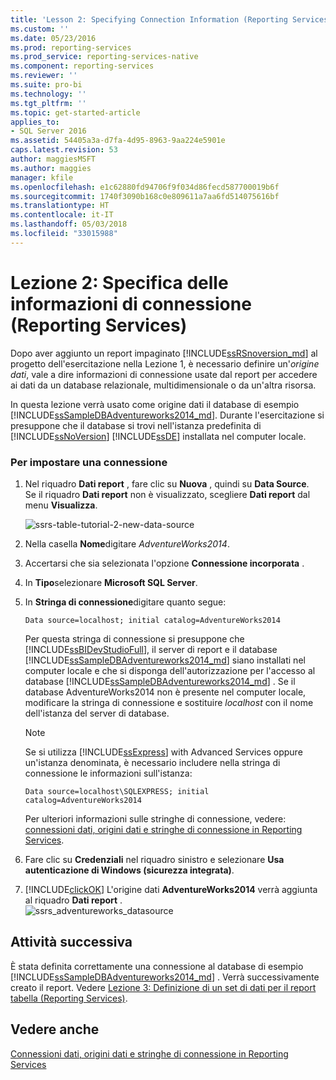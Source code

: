 ```yaml
---
title: 'Lesson 2: Specifying Connection Information (Reporting Services) (Lezione 2: Specifica delle informazioni di connessione (Reporting Services)) | Microsoft Docs'
ms.custom: ''
ms.date: 05/23/2016
ms.prod: reporting-services
ms.prod_service: reporting-services-native
ms.component: reporting-services
ms.reviewer: ''
ms.suite: pro-bi
ms.technology: ''
ms.tgt_pltfrm: ''
ms.topic: get-started-article
applies_to:
- SQL Server 2016
ms.assetid: 54405a3a-d7fa-4d95-8963-9aa224e5901e
caps.latest.revision: 53
author: maggiesMSFT
ms.author: maggies
manager: kfile
ms.openlocfilehash: e1c62880fd94706f9f034d86fecd587700019b6f
ms.sourcegitcommit: 1740f3090b168c0e809611a7aa6fd514075616bf
ms.translationtype: HT
ms.contentlocale: it-IT
ms.lasthandoff: 05/03/2018
ms.locfileid: "33015988"
---
```

# <a name="lesson-2-specifying-connection-information-reporting-services"></a>Lezione 2: Specifica delle informazioni di connessione (Reporting Services)
Dopo aver aggiunto un report impaginato [!INCLUDE[ssRSnoversion_md](../includes/ssrsnoversion-md.md)] al progetto dell'esercitazione nella Lezione 1, è necessario definire un'*origine dati*, vale a dire informazioni di connessione usate dal report per accedere ai dati da un database relazionale, multidimensionale o da un'altra risorsa.  
  
In questa lezione verrà usato come origine dati il database di esempio [!INCLUDE[ssSampleDBAdventureworks2014_md](../includes/sssampledbadventureworks2014-md.md)]. Durante l'esercitazione si presuppone che il database si trovi nell'istanza predefinita di [!INCLUDE[ssNoVersion](../includes/ssnoversion-md.md)] [!INCLUDE[ssDE](../includes/ssde-md.md)] installata nel computer locale.  
  
### <a name="to-set-up-a-connection"></a>Per impostare una connessione  
  
1.  Nel riquadro **Dati report** , fare clic su **Nuova** , quindi su **Data Source**.  
Se il riquadro **Dati report** non è visualizzato, scegliere **Dati report** dal menu **Visualizza**.  

    ![ssrs-table-tutorial-2-new-data-source](../reporting-services/media/ssrs-table-tutorial-2-new-data-source.png)
  
   2.  Nella casella **Nome**digitare *AdventureWorks2014*.  
  
3.  Accertarsi che sia selezionata l'opzione **Connessione incorporata** .  
  
4.  In **Tipo**selezionare **Microsoft SQL Server**.  
  
5.  In **Stringa di connessione**digitare quanto segue:  
  
    ```  
    Data source=localhost; initial catalog=AdventureWorks2014  
    ```  
  
     Per questa stringa di connessione si presuppone che [!INCLUDE[ssBIDevStudioFull](../includes/ssbidevstudiofull-md.md)], il server di report e il database [!INCLUDE[ssSampleDBAdventureworks2014_md](../includes/sssampledbadventureworks2014-md.md)] siano installati nel computer locale e che si disponga dell'autorizzazione per l'accesso al database [!INCLUDE[ssSampleDBAdventureworks2014_md](../includes/sssampledbadventureworks2014-md.md)] . Se il database AdventureWorks2014 non è presente nel computer locale, modificare la stringa di connessione e sostituire *localhost* con il nome dell'istanza del server di database.
  
     >[!NOTE]  
    >Se si utilizza [!INCLUDE[ssExpress](../includes/ssexpress-md.md)] with Advanced Services oppure un'istanza denominata, è necessario includere nella stringa di connessione le informazioni sull'istanza:  
    >  
    >`Data source=localhost\SQLEXPRESS; initial catalog=AdventureWorks2014`  
    >  
    >Per ulteriori informazioni sulle stringhe di connessione, vedere: [connessioni dati, origini dati e stringhe di connessione in Reporting Services](../reporting-services/report-data/data-connections-data-sources-and-connection-strings-report-builder-and-ssrs.md).  
     
  
6.  Fare clic su **Credenziali** nel riquadro sinistro e selezionare **Usa autenticazione di Windows (sicurezza integrata)**.  
  
7.  [!INCLUDE[clickOK](../includes/clickok-md.md)] L'origine dati **AdventureWorks2014** verrà aggiunta al riquadro **Dati report** .  
![ssrs_adventureworks_datasource](../reporting-services/media/ssrs-adventureworks-datasource.png)  
## <a name="next-task"></a>Attività successiva  
È stata definita correttamente una connessione al database di esempio [!INCLUDE[ssSampleDBAdventureworks2014_md](../includes/sssampledbadventureworks2014-md.md)] . Verrà successivamente creato il report. Vedere [Lezione 3: Definizione di un set di dati per il report tabella &#40;Reporting Services&#41;](../reporting-services/lesson-3-defining-a-dataset-for-the-table-report-reporting-services.md).  
  
## <a name="see-also"></a>Vedere anche  
[Connessioni dati, origini dati e stringhe di connessione in Reporting Services](../reporting-services/report-data/data-connections-data-sources-and-connection-strings-report-builder-and-ssrs.md)  
  
  
  

